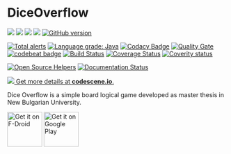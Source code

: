 # DiceOverflow

![](https://img.shields.io/badge/platform-Android-blue.svg) 
![](https://img.shields.io/badge/language-java-blue.svg)
![](https://img.shields.io/badge/license-GPLv3+-blue.svg) 
[![](https://tokei.rs/b1/github/VelbazhdSoftwareLLC/DiceOverflow)](https://github.com/VelbazhdSoftwareLLC/DiceOverflow) 
[![GitHub version](https://badge.fury.io/gh/VelbazhdSoftwareLLC%2FDiceOverflow.svg)](https://badge.fury.io/gh/VelbazhdSoftwareLLC%2FDiceOverflow)


[![Total alerts](https://img.shields.io/lgtm/alerts/g/VelbazhdSoftwareLLC/DiceOverflow.svg?logo=lgtm&logoWidth=18)](https://lgtm.com/projects/g/VelbazhdSoftwareLLC/DiceOverflow/alerts/)
[![Language grade: Java](https://img.shields.io/lgtm/grade/java/g/VelbazhdSoftwareLLC/DiceOverflow.svg?logo=lgtm&logoWidth=18)](https://lgtm.com/projects/g/VelbazhdSoftwareLLC/DiceOverflow/context:java)
[![Codacy Badge](https://api.codacy.com/project/badge/Grade/65d5b87b609d4d8381e0451c394fe12c)](https://www.codacy.com/app/TodorBalabanov/DiceOverflow?utm_source=github.com&amp;utm_medium=referral&amp;utm_content=VelbazhdSoftwareLLC/DiceOverflow&amp;utm_campaign=Badge_Grade) 
[![Quality Gate](https://sonarcloud.io/api/project_badges/measure?project=VelbazhdSoftwareLLC_DiceOverflow&metric=alert_status)](https://sonarcloud.io/dashboard?id=VelbazhdSoftwareLLC_DiceOverflow) 
[![codebeat badge](https://codebeat.co/badges/129caf76-7cea-479b-a4e5-9f21196aad81)](https://codebeat.co/projects/github-com-velbazhdsoftwarellc-diceoverflow-master) 
[![Build Status](https://travis-ci.org/VelbazhdSoftwareLLC/DiceOverflow.svg?branch=master)](https://travis-ci.org/VelbazhdSoftwareLLC/DiceOverflow) 
[![Coverage Status](https://codecov.io/gh/VelbazhdSoftwareLLC/DiceOverflow/branch/master/graph/badge.svg)](https://codecov.io/gh/VelbazhdSoftwareLLC/DiceOverflow) 
[![Coverity status](https://scan.coverity.com/projects/17525/badge.svg)](https://scan.coverity.com/projects/diceoverflow) 

[![Open Source Helpers](https://www.codetriage.com/velbazhdsoftwarellc/diceoverflow/badges/users.svg)](https://www.codetriage.com/velbazhdsoftwarellc/diceoverflow) 
[![Documentation Status](https://readthedocs.org/projects/diceoverflow/badge/?version=latest)](https://diceoverflow.readthedocs.io/en/latest/?badge=latest) 

[![](https://codescene.io/projects/6510/status.svg) Get more details at **codescene.io**.](https://codescene.io/projects/6510/jobs/latest-successful/results)

Dice Overflow is a simple board logical game developed as master thesis in New Bulgarian University.

[<img src="https://f-droid.org/badge/get-it-on.png" alt="Get it on F-Droid" height="80">](https://f-droid.org/packages/eu.veldsoft.dice.overflow/)
[<img src="https://play.google.com/intl/en_us/badges/images/generic/en-play-badge.png" alt="Get it on Google Play" height="80">](https://play.google.com/store/apps/details?id=eu.veldsoft.dice.overflow)
